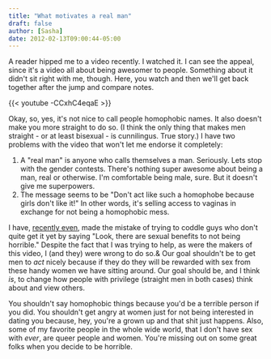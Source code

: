 ```yaml
---
title: "What motivates a real man"
draft: false
author: [Sasha]
date: 2012-02-13T09:00:44-05:00
---
```


A reader hipped me to a video recently. I watched it. I can see the appeal, since it's a video all about being awesomer to people. Something about it didn't sit right with me, though. Here, you watch and then we'll get back together after the jump and compare notes.

<!--
<iframe src="http://www.youtube.com/embed/-CCxhC4eqaE?rel=0" frameborder="0" width="560" height="315"></iframe>
-->

{{< youtube -CCxhC4eqaE >}}


Okay, so, yes, it's not nice to call people homophobic names. It also doesn't make you more straight to do so. (I think the only thing that makes men straight - or at least bisexual - is cunnilingus. True story.) I have two problems with the video that won't let me endorse it completely:

1. A "real man" is anyone who calls themselves a man. Seriously. Lets stop with the gender contests. There's nothing super awesome about being a man, real or otherwise. I'm comfortable being male, sure. But it doesn't give me superpowers.
1. The message seems to be "Don't act like such a homophobe because girls don't like it!" In other words, it's selling access to vaginas in exchange for not being a homophobic mess.

I have, [recently even](http://www.morethanmen.org/2012/02/03/nomads-of-the-friendzone/#comment-33), made the mistake of trying to coddle guys who don't quite get it yet by saying "Look, there are sexual benefits to not being horrible." Despite the fact that I was trying to help, as were the makers of this video, I (and they) were wrong to do so.&  Our goal shouldn't be to get men to _act_ nicely because if they do they will be rewarded with sex from these handy women we have sitting around. Our goal should be, and I think _is_, to change how people with privilege (straight men in both cases) think about and view others.

You shouldn't say homophobic things because you'd be a terrible person if you did. You shouldn't get angry at women just for not being interested in dating you because, hey, you're a grown up and that shit just happens. Also, some of my favorite people in the whole wide world, that I don't have sex with _ever_, are queer people and women. You're missing out on some great folks when you decide to be horrible.